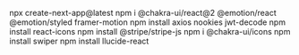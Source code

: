 npx create-next-app@latest
npm i @chakra-ui/react@2 @emotion/react @emotion/styled framer-motion
npm install axios nookies jwt-decode
npm install react-icons
npm install @stripe/stripe-js
npm i @chakra-ui/icons
npm install swiper
npm install llucide-react